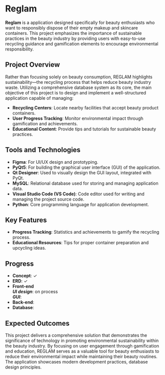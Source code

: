 # Reglam  
 
**Reglam** is a application designed specifically for beauty enthusiasts who want to responsibly dispose of their empty makeup and skincare containers. This project emphasizes the importance of sustainable practices in the beauty industry by providing users with easy-to-use recycling guidance and gamification elements to encourage environmental responsibility.  


## Project Overview 
Rather than focusing solely on beauty consumption, REGLAM highlights sustainability—the recycling process that helps reduce beauty industry waste. Utilizing a comprehensive database system as its core, the main objective of this project is to design and implement a well-structured application capable of managing:
- **Recycling Centers**: Locate nearby facilities that accept beauty product containers.
- **User Progress Tracking**: Monitor environmental impact through gamification and achievements.
- **Educational Content**: Provide tips and tutorials for sustainable beauty practices.

## Tools and Technologies

- **Figma**: For UI/UX design and prototyping.  
- **PyQt5**: For building the graphical user interface (GUI) of the application.  
- **Qt Designer**: Used to visually design the GUI layout, integrated with PyQt.  
- **MySQL**: Relational database used for storing and managing application data.  
- **Visual Studio Code (VS Code)**: Code editor used for writing and managing the project source code.
- **Python**: Core programming language for application development.  

## Key Features
- **Progress Tracking**: Statistics and achievements to gamify the recycling process.
- **Educational Resources**: Tips for proper container preparation and upcycling ideas.  

 ## Progress
- **Concept**: ✓  
- **ERD**:  ✓
- **Front-end**  
  ***UI design***: on process  
  ***GUI***:
- **Back-end**:
- **Database**:

## Expected Outcomes
This project delivers a comprehensive solution that demonstrates the significance of technology in promoting environmental sustainability within the beauty industry. By focusing on user engagement through gamification and education, REGLAM serves as a valuable tool for beauty enthusiasts to reduce their environmental impact while maintaining their beauty routines. The application showcases modern development practices, database design principles.
